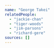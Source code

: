 ```yaml
---
name: "George Takei"
relatedPeople:
  - "jackie-chan"
  - "tiger-woods"
  - "jim-parsons"
  - "richard-gere"
sources: []
---
```


